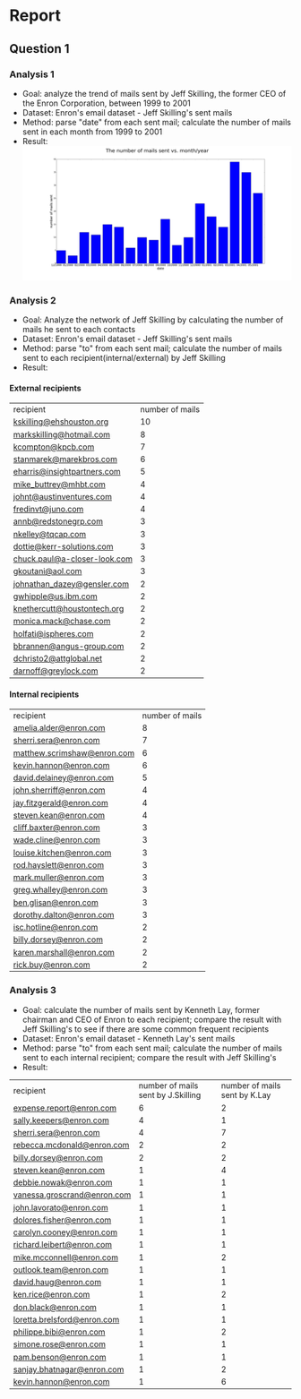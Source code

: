 # Report
## Question 1
### Analysis 1
- Goal: analyze the trend of mails sent by Jeff Skilling, the former CEO of the Enron Corporation, between 1999 to 2001
- Dataset: Enron's email dataset - Jeff Skilling's sent mails
- Method: parse "date" from each sent mail; calculate the number of mails sent in each month from 1999 to 2001
- Result: ![Alt text](que1/ana_1/ana_1.png)

### Analysis 2
- Goal: Analyze the network of Jeff Skilling by calculating the number of mails he sent to each contacts
- Dataset: Enron's email dataset - Jeff Skilling's sent mails
- Method: parse "to" from each sent mail; calculate the number of mails sent to each recipient(internal/external) by Jeff Skilling
- Result:

#### External recipients
|                              |                 | 
|------------------------------|-----------------| 
| recipient                    | number of mails | 
| kskilling@ehshouston.org     | 10              | 
| markskilling@hotmail.com     | 8               | 
| kcompton@kpcb.com            | 7               | 
| stanmarek@marekbros.com      | 6               | 
| eharris@insightpartners.com  | 5               | 
| mike_buttrey@mhbt.com        | 4               | 
| johnt@austinventures.com     | 4               | 
| fredinvt@juno.com            | 4               | 
| annb@redstonegrp.com         | 3               | 
| nkelley@tqcap.com            | 3               | 
| dottie@kerr-solutions.com    | 3               | 
| chuck.paul@a-closer-look.com | 3               | 
| gkoutani@aol.com             | 3               | 
| johnathan_dazey@gensler.com  | 2               | 
| gwhipple@us.ibm.com          | 2               | 
| knethercutt@houstontech.org  | 2               | 
| monica.mack@chase.com        | 2               | 
| holfati@ispheres.com         | 2               | 
| bbrannen@angus-group.com     | 2               | 
| dchristo2@attglobal.net      | 2               | 
| darnoff@greylock.com         | 2               | 

#### Internal recipients
|                             |                 | 
|-----------------------------|-----------------| 
| recipient                   | number of mails | 
| amelia.alder@enron.com      | 8               | 
| sherri.sera@enron.com       | 7               | 
| matthew.scrimshaw@enron.com | 6               | 
| kevin.hannon@enron.com      | 6               | 
| david.delainey@enron.com    | 5               | 
| john.sherriff@enron.com     | 4               | 
| jay.fitzgerald@enron.com    | 4               | 
| steven.kean@enron.com       | 4               | 
| cliff.baxter@enron.com      | 3               | 
| wade.cline@enron.com        | 3               | 
| louise.kitchen@enron.com    | 3               | 
| rod.hayslett@enron.com      | 3               | 
| mark.muller@enron.com       | 3               | 
| greg.whalley@enron.com      | 3               | 
| ben.glisan@enron.com        | 3               | 
| dorothy.dalton@enron.com    | 3               | 
| isc.hotline@enron.com       | 2               | 
| billy.dorsey@enron.com      | 2               | 
| karen.marshall@enron.com    | 2               | 
| rick.buy@enron.com          | 2               | 


### Analysis 3
- Goal: calculate the number of mails sent by Kenneth Lay, former chairman and CEO of Enron to each recipient; compare the result with Jeff Skilling's to see if there are some common frequent recipients
- Dataset: Enron's email dataset - Kenneth Lay's sent mails
- Method: parse "to" from each sent mail; calculate the number of mails sent to each internal recipient; compare the result with Jeff Skilling's
- Result:

|                             |                                    |                               | 
|-----------------------------|------------------------------------|-------------------------------| 
| recipient                   | number of mails sent by J.Skilling | number of mails sent by K.Lay | 
| expense.report@enron.com    | 6                                  | 2                             | 
| sally.keepers@enron.com     | 4                                  | 1                             | 
| sherri.sera@enron.com       | 4                                  | 7                             | 
| rebecca.mcdonald@enron.com  | 2                                  | 2                             | 
| billy.dorsey@enron.com      | 2                                  | 2                             | 
| steven.kean@enron.com       | 1                                  | 4                             | 
| debbie.nowak@enron.com      | 1                                  | 1                             | 
| vanessa.groscrand@enron.com | 1                                  | 1                             | 
| john.lavorato@enron.com     | 1                                  | 1                             | 
| dolores.fisher@enron.com    | 1                                  | 1                             | 
| carolyn.cooney@enron.com    | 1                                  | 1                             | 
| richard.leibert@enron.com   | 1                                  | 1                             | 
| mike.mcconnell@enron.com    | 1                                  | 2                             | 
| outlook.team@enron.com      | 1                                  | 1                             | 
| david.haug@enron.com        | 1                                  | 1                             | 
| ken.rice@enron.com          | 1                                  | 2                             | 
| don.black@enron.com         | 1                                  | 1                             | 
| loretta.brelsford@enron.com | 1                                  | 1                             | 
| philippe.bibi@enron.com     | 1                                  | 2                             | 
| simone.rose@enron.com       | 1                                  | 1                             | 
| pam.benson@enron.com        | 1                                  | 1                             | 
| sanjay.bhatnagar@enron.com  | 1                                  | 2                             | 
| kevin.hannon@enron.com      | 1                                  | 6                             | 

